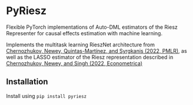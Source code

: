 # PyRiesz
 Flexible PyTorch implementations of Auto-DML estimators of the Riesz Representer for causal effects estimation with machine learning.
 
Implements the multitask learning RieszNet architecture from [Chernozhukov, Newey, Quintas-Martı́nez, and Syrgkanis (2022, PMLR)](https://proceedings.mlr.press/v162/chernozhukov22a.html), as well as the LASSO estimator of the Riesz representation described in [Chernozhukov, Newey, and Singh (2022, Econometrica)](https://onlinelibrary.wiley.com/doi/abs/10.3982/ECTA18515)

## Installation
Install using
`pip install pyriesz`
